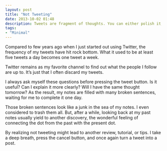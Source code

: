 ```yaml
---
layout: post
title: "Not Tweeting"
date: 2013-10-02 01:48
description: Tweets are fragment of thoughts. You can either polish it, or just throw it out.
tags:
- "Minimal"
---
```


Compared to few years ago when I just started out using Twitter, the frequency of my tweets have hit rock bottom. What it used to be at least five tweets a day becomes one tweet a week.

<!--more-->

Twitter remains as my favorite channel to find out what the people I follow are up to. It’s just that I often discard my tweets.

I always ask myself these questions before pressing the tweet button. Is it useful? Can I explain it more clearly? Will I have the same thought tomorrow? As the result, my notes are filled with many broken sentences, waiting for me to complete it one day.

Those broken sentences look like a junk in the sea of my notes. I even considered to trash them all. But, after a while, looking back at my past notes usually yield to another discovery, the wonderful feeling of connecting the dot from the past with the present dot.

By realizing not tweeting might lead to another review, tutorial, or tips. I take a deep breath, press the cancel button, and once again turn a tweet into a post.